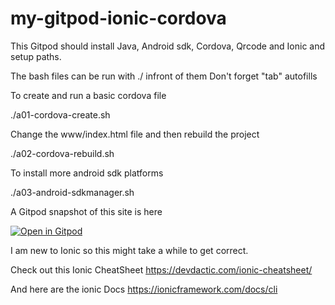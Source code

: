 # my-gitpod-ionic-cordova


This Gitpod should install Java, Android sdk, Cordova, Qrcode and Ionic and setup paths.

The bash files can be run with ./ infront of them Don't forget "tab" autofills


To create and run a basic cordova file 

./a01-cordova-create.sh    


Change the www/index.html file and then rebuild the project

./a02-cordova-rebuild.sh

To install more android sdk platforms 

./a03-android-sdkmanager.sh


A Gitpod snapshot of this site is here 

[![Open in Gitpod](https://gitpod.io/button/open-in-gitpod.svg)](https://gitpod.io#snapshot/909e6839-50d2-4a70-a67f-fdb5df14182d)



I am new to Ionic so this might take a while to get correct.

Check out this Ionic CheatSheet
https://devdactic.com/ionic-cheatsheet/


And here are the ionic Docs
https://ionicframework.com/docs/cli

